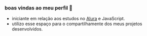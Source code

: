 ### boas vindas ao meu perfil 🤍

- iniciante em relação aos estudos no [Alura](https://wwww.alura.com.br) e JavaScript.
- utilizo esse espaço para o compartilhamente dos meus projetos desenvolvidos.
